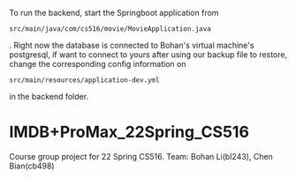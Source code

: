 To run the backend, start the Springboot application from <pre><code>src/main/java/com/cs516/movie/MovieApplication.java</code></pre> . Right now the database is connected to Bohan's virtual machine's postgresql, if want to connect to yours after using our backup file to restore, change the corresponding config information on <pre><code>src/main/resources/application-dev.yml</code></pre> in the backend folder.


# IMDB+ProMax_22Spring_CS516

Course group project for 22 Spring CS516. Team: Bohan Li(bl243), Chen Bian(cb498)